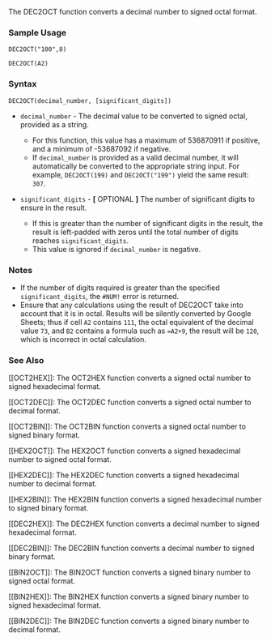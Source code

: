 The DEC2OCT function converts a decimal number to signed octal format.

### Sample Usage

`DEC2OCT("100",8)`

`DEC2OCT(A2)`

### Syntax

`DEC2OCT(decimal_number, [significant_digits])`

* `decimal_number` - The decimal value to be converted to signed octal, provided as a string.

  + For this function, this value has a maximum of 536870911 if positive, and a minimum of -53687092 if negative.
  + If `decimal_number` is provided as a valid decimal number, it will automatically be converted to the appropriate string input. For example, `DEC2OCT(199)` and `DEC2OCT("199")` yield the same result: `307`.
* `significant_digits` - **[** OPTIONAL **]** The number of significant digits to ensure in the result.

  + If this is greater than the number of significant digits in the result, the result is left-padded with zeros until the total number of digits reaches `significant_digits`.
  + This value is ignored if `decimal_number` is negative.

### Notes

* If the number of digits required is greater than the specified `significant_digits`, the `#NUM!` error is returned.
* Ensure that any calculations using the result of DEC2OCT take into account that it is in octal. Results will be silently converted by Google Sheets; thus if cell `A2` contains `111`, the octal equivalent of the decimal value `73`, and `B2` contains a formula such as `=A2+9`, the result will be `120`, which is incorrect in octal calculation.

### See Also

[[OCT2HEX]]: The OCT2HEX function converts a signed octal number to signed hexadecimal format.

[[OCT2DEC]]: The OCT2DEC function converts a signed octal number to decimal format.

[[OCT2BIN]]: The OCT2BIN function converts a signed octal number to signed binary format.

[[HEX2OCT]]: The HEX2OCT function converts a signed hexadecimal number to signed octal format.

[[HEX2DEC]]: The HEX2DEC function converts a signed hexadecimal number to decimal format.

[[HEX2BIN]]: The HEX2BIN function converts a signed hexadecimal number to signed binary format.

[[DEC2HEX]]: The DEC2HEX function converts a decimal number to signed hexadecimal format.

[[DEC2BIN]]: The DEC2BIN function converts a decimal number to signed binary format.

[[BIN2OCT]]: The BIN2OCT function converts a signed binary number to signed octal format.

[[BIN2HEX]]: The BIN2HEX function converts a signed binary number to signed hexadecimal format.

[[BIN2DEC]]: The BIN2DEC function converts a signed binary number to decimal format.
